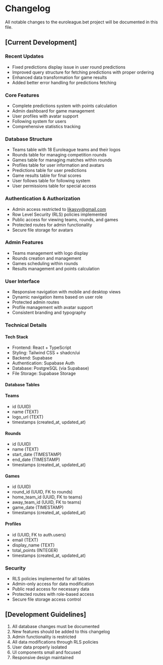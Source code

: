 # Changelog

All notable changes to the euroleague.bet project will be documented in this file.

## [Current Development]

### Recent Updates
- Fixed predictions display issue in user round predictions
- Improved query structure for fetching predictions with proper ordering
- Enhanced data transformation for game results
- Added better error handling for predictions fetching

### Core Features
- Complete predictions system with points calculation
- Admin dashboard for game management
- User profiles with avatar support
- Following system for users
- Comprehensive statistics tracking

### Database Structure
- Teams table with 18 Euroleague teams and their logos
- Rounds table for managing competition rounds
- Games table for managing matches within rounds
- Profiles table for user information and avatars
- Predictions table for user predictions
- Game results table for final scores
- User follows table for following system
- User permissions table for special access

### Authentication & Authorization
- Admin access restricted to likasvy@gmail.com
- Row Level Security (RLS) policies implemented
- Public access for viewing teams, rounds, and games
- Protected routes for admin functionality
- Secure file storage for avatars

### Admin Features
- Teams management with logo display
- Rounds creation and management
- Games scheduling within rounds
- Results management and points calculation

### User Interface
- Responsive navigation with mobile and desktop views
- Dynamic navigation items based on user role
- Protected admin routes
- Profile management with avatar support
- Consistent branding and typography

### Technical Details

#### Tech Stack
- Frontend: React + TypeScript
- Styling: Tailwind CSS + shadcn/ui
- Backend: Supabase
- Authentication: Supabase Auth
- Database: PostgreSQL (via Supabase)
- File Storage: Supabase Storage

#### Database Tables

#### Teams
- id (UUID)
- name (TEXT)
- logo_url (TEXT)
- timestamps (created_at, updated_at)

#### Rounds
- id (UUID)
- name (TEXT)
- start_date (TIMESTAMP)
- end_date (TIMESTAMP)
- timestamps (created_at, updated_at)

#### Games
- id (UUID)
- round_id (UUID, FK to rounds)
- home_team_id (UUID, FK to teams)
- away_team_id (UUID, FK to teams)
- game_date (TIMESTAMP)
- timestamps (created_at, updated_at)

#### Profiles
- id (UUID, FK to auth.users)
- email (TEXT)
- display_name (TEXT)
- total_points (INTEGER)
- timestamps (created_at, updated_at)

### Security
- RLS policies implemented for all tables
- Admin-only access for data modification
- Public read access for necessary data
- Protected routes with role-based access
- Secure file storage access control

## [Development Guidelines]
1. All database changes must be documented
2. New features should be added to this changelog
3. Admin functionality is restricted
4. All data modifications through RLS policies
5. User data properly isolated
6. UI components small and focused
7. Responsive design maintained
